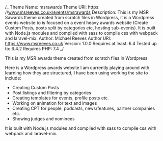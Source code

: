 /_
Theme Name: msrawards
Theme URI: https: //www.msreeves.co.uk/events/msrawards
Description: This is my MSR Sawards theme created from scratch files in Wordpress, it is a Wordpress events website to is focused on a event heavy awards website (Create Custom Posts, posts split by categories etc, hosting sub-events). It is built with Node.js modules and compiled with sass to complie css with webpack and laravel-mix.
Author: Michael Reeves
Author URI: https://www.msreeves.co.uk
Version: 1.0.0
Requires at least: 6.4
Tested up to: 6.4.2
Requires PHP: 7.4
_/

This is my MSR awards theme created from scratch files in Wordpress

Here is a Wordpress awards website I am currently playing around with learning how they are structured, I have been using working the site to include:

- Creating Custom Posts
- Post listings and filtering by categories
- Creating templates for events, profile posts etc.
- Working on animation for text and images
- Creating CPT for people, podcasts, news/features, partner companies etc.
- Showing judges and nominees

It is built with Node.js modules and compiled with sass to complie css with webpack and laravel-mix.
